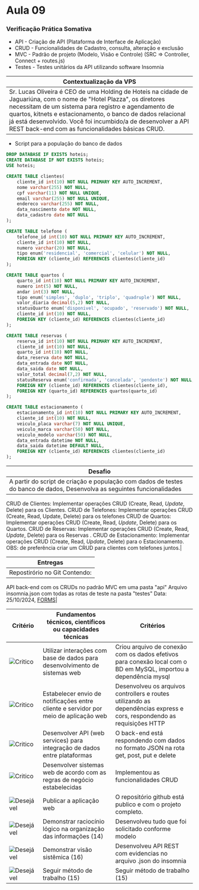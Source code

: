 # Aula 09
### Verificação Prática Somativa
- API - Criação de API (Plataforma de Interface de Aplicação)
- CRUD - Funcionalidades de Cadastro, consulta, alteração e exclusão
- MVC - Padrão de projeto (Modelo, Visão e Controle) (SRC => Controller, Connect + routes.js)
- Testes - Testes unitários da API utilizando software Insomnia

|Contextualização da VPS|
|-|
|Sr. Lucas Oliveira é CEO de uma Holding de Hoteis na cidade de Jaguariúna, com o nome de "Hotel Plazza", os diretores necessitam de um sistema para registro e agendamento de quartos, kitnets e estacionamento, o banco de dados relacional já está desenvolvido. Você foi incumbido/a de desenvolver a API REST back-end com as funcionalidades básicas CRUD.|

- Script para a população do banco de dados

```SQL
DROP DATABASE IF EXISTS hoteis;
CREATE DATABASE IF NOT EXISTS hoteis;
USE hoteis;

CREATE TABLE clientes(
    cliente_id int(10) NOT NULL PRIMARY KEY AUTO_INCREMENT,
    nome varchar(255) NOT NULL,
    cpf varchar(11) NOT NULL UNIQUE,
    email varchar(255) NOT NULL UNIQUE,
    endereco varchar(255) NOT NULL,
    data_nascimento date NOT NULL,
    data_cadastro date NOT NULL   
);

CREATE TABLE telefone (
    telefone_id int(10) NOT NULL PRIMARY KEY AUTO_INCREMENT,
    cliente_id int(10) NOT NULL,
    numero varchar(20) NOT NULL,
    tipo enum('residencial', 'comercial', 'celular') NOT NULL,
    FOREIGN KEY (cliente_id) REFERENCES clientes(cliente_id)
);

CREATE TABLE quartos (
    quarto_id int(10) NOT NULL PRIMARY KEY AUTO_INCREMENT,
    numero int(5) NOT NULL,
    andar int(3) NOT NULL,
    tipo enum('simples', 'duplo', 'triplo', 'quadruple') NOT NULL,
    valor_diaria decimal(5,2) NOT NULL,
    statusQuarto enum('disponivel', 'ocupado', 'reservado') NOT NULL,
    cliente_id int(10) NOT NULL,
    FOREIGN KEY (cliente_id) REFERENCES clientes(cliente_id)
);

CREATE TABLE reservas (
    reserva_id int(10) NOT NULL PRIMARY KEY AUTO_INCREMENT,
    cliente_id int(10) NOT NULL,
    quarto_id int(10) NOT NULL,
    data_reserva date NOT NULL,
    data_entrada date NOT NULL,
    data_saida date NOT NULL,
    valor_total decimal(7,2) NOT NULL,
    statusReserva enum('confirmada', 'cancelada', 'pendente') NOT NULL,
    FOREIGN KEY (cliente_id) REFERENCES clientes(cliente_id),
    FOREIGN KEY (quarto_id) REFERENCES quartos(quarto_id)
);

CREATE TABLE estacionamento (
    estacionamento_id int(10) NOT NULL PRIMARY KEY AUTO_INCREMENT,
    cliente_id int(10) NOT NULL,
    veiculo_placa varchar(7) NOT NULL UNIQUE,
    veiculo_marca varchar(50) NOT NULL,
    veiculo_modelo varchar(50) NOT NULL,
    data_entrada datetime NOT NULL,
    data_saida datetime DEFAULT NULL,
    FOREIGN KEY (cliente_id) REFERENCES clientes(cliente_id)
);
```
|Desafio|
|-|
|A partir do script de criação e população com dados de testes do banco de dados, Desenvolva as seguintes funcionalidades
CRUD de Clientes: Implementar operações CRUD (Create, Read, *Update*, Delete) para os Clientes.
CRUD de Telefones: Implementar operações CRUD (Create, Read, Update, Delete) para os telefones
CRUD de Quartos:  Implementar operações CRUD (Create, Read, *Update*, Delete) para os Quartos.
CRUD de Reservas:  Implementar operações CRUD (Create, Read, *Update*, Delete) para os  Reservas .
CRUD de Estacionamento:  Implementar operações CRUD (Create, Read, *Update*, Delete) para o Estacionamento.
OBS: de preferência criar um CRUD para clientes com telefones juntos.|

|Entregas|
|-|
|Repostirório no Git Contendo:
API back-end com os CRUDs no padrão MVC em uma pasta "api"
Arquivo insomnia.json com todas as rotas de teste na pasta "testes"
Data: 25/10/2024, <a href="https://forms.gle/Qr8VFXnTTDrv6ppu9">FORMS</a>|



|Critério|Fundamentos técnicos, científicos ou capacidades técnicas|Critérios|
|-|-|-|
|![Critico](https://raw.githubusercontent.com/wellifabio/senai2023/main/outros/assets/critico.png)|Utilizar interações com base de dados para desenvolvimento de sistemas web|Criou arquivo de conexão com os dados efetivos para conexão local com o BD em MySQL, importou a dependência mysql|
|![Critico](https://raw.githubusercontent.com/wellifabio/senai2023/main/outros/assets/critico.png)|Estabelecer envio de notificações entre cliente e servidor por meio de aplicação web|Desenvolveu os arquivos controllers e routes utilizando as dependências express e cors, respondendo as requisições HTTP|
|![Critico](https://raw.githubusercontent.com/wellifabio/senai2023/main/outros/assets/critico.png)|Desenvolver API (web services) para integração de dados entre plataformas|O back-end está respondendo com dados no formato JSON na rota get, post, put e delete|
|![Critico](https://raw.githubusercontent.com/wellifabio/senai2023/main/outros/assets/critico.png)|Desenvolver sistemas web de acordo com as regras de negócio estabelecidas|Implementou as funcionalidades CRUD|	
|![Desejável](https://raw.githubusercontent.com/wellifabio/senai2023/main/outros/assets/desejavel.png)|Publicar a aplicação web|O repositório github está publico e com o projeto completo.|
|![Desejável](https://raw.githubusercontent.com/wellifabio/senai2023/main/outros/assets/desejavel.png)|Demonstrar raciocínio lógico na organização das informações (14)|Desenvolveu tudo que foi solicitado conforme modelo|
|![Desejável](https://raw.githubusercontent.com/wellifabio/senai2023/main/outros/assets/desejavel.png)|Demonstrar visão sistêmica (16)|Desenvolveu API REST com evidencias no arquivo .json do insomnia|
|![Desejável](https://raw.githubusercontent.com/wellifabio/senai2023/main/outros/assets/desejavel.png)|Seguir método de trabalho (15)|Seguir método de trabalho (15)|